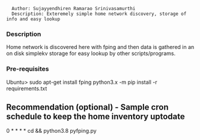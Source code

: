 ```
  Author: Sujayyendhiren Ramarao Srinivasamurthi
  Description: Exteremely simple home network discovery, storage of info and easy lookup
```


### Description
Home network is discovered here with fping and then data is gathered in an on disk
simplekv storage for easy lookup by other scripts/programs.

### Pre-requisites
Ubuntu> sudo apt-get install fping
python3.x -m pip install -r requirements.txt


## Recommendation (optional) - Sample cron schedule to keep the home inventory uptodate
0 * * * *  cd <path to repository> && python3.8 pyfping.py
